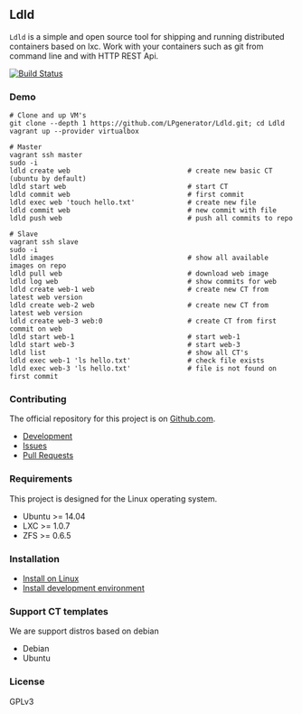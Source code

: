 ## Ldld

`Ldld` is a simple and open source tool for shipping and running distributed containers based on lxc. 
Work with your containers such as git from command line and with HTTP REST Api.


[![Build Status](http://ci.lpgenerator.ru/projects/7/status.png?ref=master)](http://ci.lpgenerator.ru/projects/7?ref=master)


### Demo

    # Clone and up VM's
    git clone --depth 1 https://github.com/LPgenerator/Ldld.git; cd Ldld
    vagrant up --provider virtualbox
    
    # Master
    vagrant ssh master
    sudo -i
    ldld create web                             # create new basic CT (ubuntu by default)
    ldld start web                              # start CT
    ldld commit web                             # first commit
    ldld exec web 'touch hello.txt'             # create new file
    ldld commit web                             # new commit with file
    ldld push web                               # push all commits to repo
    
    # Slave
    vagrant ssh slave
    sudo -i
    ldld images                                 # show all available images on repo
    ldld pull web                               # download web image
    ldld log web                                # show commits for web
    ldld create web-1 web                       # create new CT from latest web version
    ldld create web-2 web                       # create new CT from latest web version
    ldld create web-3 web:0                     # create CT from first commit on web 
    ldld start web-1                            # start web-1
    ldld start web-3                            # start web-3
    ldld list                                   # show all CT's 
    ldld exec web-1 'ls hello.txt'              # check file exists
    ldld exec web-3 'ls hello.txt'              # file is not found on first commit
    

### Contributing

The official repository for this project is on [Github.com](https://github.com/LPgenerator/Ldld).

* [Development](docs/development/README.md)
* [Issues](https://github.com/LPgenerator/Ldld/issues)
* [Pull Requests](https://github.com/LPgenerator/Ldld/pulls)


### Requirements

This project is designed for the Linux operating system.

* Ubuntu >= 14.04
* LXC >= 1.0.7
* ZFS >= 0.6.5


### Installation

* [Install on Linux](docs/installation/README.md)
* [Install development environment](docs/development/README.md)


### Support CT templates

We are support distros based on debian 

* Debian
* Ubuntu


### License

GPLv3

